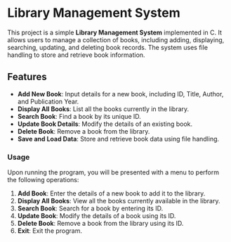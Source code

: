 # Library Management System

This project is a simple **Library Management System** implemented in C. It allows users to manage a collection of books, including adding, displaying, searching, updating, and deleting book records. The system uses file handling to store and retrieve book information.

## Features

- **Add New Book**: Input details for a new book, including ID, Title, Author, and Publication Year.
- **Display All Books**: List all the books currently in the library.
- **Search Book**: Find a book by its unique ID.
- **Update Book Details**: Modify the details of an existing book.
- **Delete Book**: Remove a book from the library.
- **Save and Load Data**: Store and retrieve book data using file handling.

### Usage

Upon running the program, you will be presented with a menu to perform the following operations:

1. **Add Book**: Enter the details of a new book to add it to the library.
2. **Display All Books**: View all the books currently available in the library.
3. **Search Book**: Search for a book by entering its ID.
4. **Update Book**: Modify the details of a book using its ID.
5. **Delete Book**: Remove a book from the library using its ID.
6. **Exit**: Exit the program.
